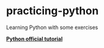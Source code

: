 # practicing-python

Learning Python with some exercises

**[Python official tutorial](https://docs.python.org/3/tutorial/)**
